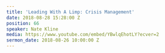 ```yaml
---
title: 'Leading With A Limp: Crisis Management'
date: 2018-08-28 15:28:00 Z
position: 66
speaker: Nate Kline
media: https://www.youtube.com/embed/YBwlqEhotLY?ecver=2
sermon_date: 2018-08-26 10:00:00 Z
---
```


